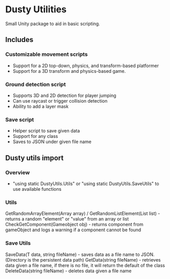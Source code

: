 # Dusty Utilities
Small Unity package to aid in basic scripting.

## Includes
### Customizable movement scripts
- Support for a 2D top-down, physics, and transform-based platformer
- Support for a 3D transform and physics-based game.

### Ground detection script
- Supports 3D and 2D detection for player jumping
- Can use raycast or trigger collision detection
- Ability to add a layer mask

### Save script
- Helper script to save given data
- Support for any class
- Saves to JSON under given file name

## Dusty utils import

### Overview
- "using static DustyUtils.Utils" or "using static DustyUtils.SaveUtils" to use available functions

### Utils
GetRandomArrayElement<T>(Array array) / GetRandomListElement<T>(List<T> list) - returns a random "element" or "value" from an array or list
CheckGetComponent<T>(Gameobject obj) - returns component from gameObject and logs a warning if a component cannot be found

### Save Utils
SaveData<T>(T data, string fileName) - saves data as a file name to JSON. (Directory is the persistent data path)
GetData<T>(string fileName) - retrieves data given a file name, if there is no file, it will return the default of the class
DeleteData<T>(string fileName) - deletes data given a file name
